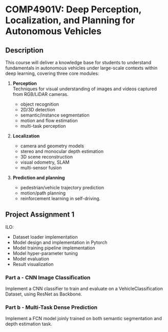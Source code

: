 # COMP4901V: Deep Perception, Localization, and Planning for Autonomous Vehicles

## Description
This course will deliver a knowledge base for students to understand fundamentals in autonomous vehicles under large-scale contexts within deep learning, covering three core modules: <br>
1. **Perception** \
Techniques for visual understanding of images and videos captured from RGB/LiDAR cameras.
   - object recognition
   - 2D/3D detection
   - semantic/instance segmentation
   - motion and flow estimation
   - multi-task perception

1. **Localization**
    - camera and geometry models
    - stereo and monocular depth estimation
    - 3D scene reconstruction
    - visual odometry, SLAM
    - multi-sensor fusion
  
2. **Prediction and planning**
   - pedestrian/vehicle trajectory prediction
   - motion/path planning
   - reinforcement learning in self-driving.

## Project Assignment 1
ILO:
- Dataset loader implementation
- Model design and implementation in Pytorch
- Model training pipeline implementation
- Model hyper-parameter tuning
- Model evaluation
- Result visualization
### Part a - CNN Image Classification
Implement a CNN classifier to train and evaluate on a VehicleClassification Dataset, using ResNet as Backbone.

### Part b - Multi-Task Dense Prediction
Implement a FCN model joinly trained on both semantic segmentation and depth estimation task.